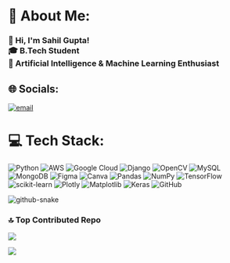 # 💫 About Me:
### 👋 Hi, I'm Sahil Gupta!  <br>🎓 B.Tech Student<br>🧠 Artificial Intelligence & Machine Learning Enthusiast<br>


## 🌐 Socials:
[![email](https://img.shields.io/badge/Email-D14836?logo=gmail&logoColor=white)](mailto:sahilguptak6@gmail.com) 

# 💻 Tech Stack:
![Python](https://img.shields.io/badge/python-3670A0?style=for-the-badge&logo=python&logoColor=ffdd54) ![AWS](https://img.shields.io/badge/AWS-%23FF9900.svg?style=for-the-badge&logo=amazon-aws&logoColor=white) ![Google Cloud](https://img.shields.io/badge/GoogleCloud-%234285F4.svg?style=for-the-badge&logo=google-cloud&logoColor=white) ![Django](https://img.shields.io/badge/django-%23092E20.svg?style=for-the-badge&logo=django&logoColor=white) ![OpenCV](https://img.shields.io/badge/opencv-%23white.svg?style=for-the-badge&logo=opencv&logoColor=white) ![MySQL](https://img.shields.io/badge/mysql-4479A1.svg?style=for-the-badge&logo=mysql&logoColor=white) ![MongoDB](https://img.shields.io/badge/MongoDB-%234ea94b.svg?style=for-the-badge&logo=mongodb&logoColor=white) ![Figma](https://img.shields.io/badge/figma-%23F24E1E.svg?style=for-the-badge&logo=figma&logoColor=white) ![Canva](https://img.shields.io/badge/Canva-%2300C4CC.svg?style=for-the-badge&logo=Canva&logoColor=white) ![Pandas](https://img.shields.io/badge/pandas-%23150458.svg?style=for-the-badge&logo=pandas&logoColor=white) ![NumPy](https://img.shields.io/badge/numpy-%23013243.svg?style=for-the-badge&logo=numpy&logoColor=white) ![TensorFlow](https://img.shields.io/badge/TensorFlow-%23FF6F00.svg?style=for-the-badge&logo=TensorFlow&logoColor=white) ![scikit-learn](https://img.shields.io/badge/scikit--learn-%23F7931E.svg?style=for-the-badge&logo=scikit-learn&logoColor=white) ![Plotly](https://img.shields.io/badge/Plotly-%233F4F75.svg?style=for-the-badge&logo=plotly&logoColor=white) ![Matplotlib](https://img.shields.io/badge/Matplotlib-%23ffffff.svg?style=for-the-badge&logo=Matplotlib&logoColor=black) ![Keras](https://img.shields.io/badge/Keras-%23D00000.svg?style=for-the-badge&logo=Keras&logoColor=white) ![GitHub](https://img.shields.io/badge/github-%23121011.svg?style=for-the-badge&logo=github&logoColor=white)

<picture>
  <source media="(prefers-color-scheme: dark)" srcset="https://raw.githubusercontent.com/tobiasmeyhoefer/tobiasmeyhoefer/output/github-snake-dark.svg" />
  <source media="(prefers-color-scheme: light)" srcset="https://raw.githubusercontent.com/tobiasmeyhoefer/tobiasmeyhoefer/output/github-snake.svg" />
  <img alt="github-snake" src="https://raw.githubusercontent.com/tobiasmeyhoefer/tobiasmeyhoefer/output/github-snake.svg" />
</picture>

<!--
# 📊 GitHub Stats:
![](https://github-readme-stats.vercel.app/api?username=Sahil-Gupta628&theme=midnight-purple&hide_border=false&include_all_commits=true&count_private=true)<br/>
![](https://github-readme-streak-stats.herokuapp.com/?user=Sahil-Gupta628&theme=midnight-purple&hide_border=false)<br/>
![](https://github-readme-stats.vercel.app/api/top-langs/?username=Sahil-Gupta628&theme=midnight-purple&hide_border=false&include_all_commits=true&count_private=true&layout=compact)
--->

### 🔝 Top Contributed Repo
![](https://github-contributor-stats.vercel.app/api?username=Sahil-Gupta628&limit=5&theme=midnight-purple&combine_all_yearly_contributions=true)

[![](https://visitcount.itsvg.in/api?id=Sahil-Gupta628&icon=0&color=1)](https://visitcount.itsvg.in)



<!-- Proudly created with GPRM ( https://gprm.itsvg.in ) -->
